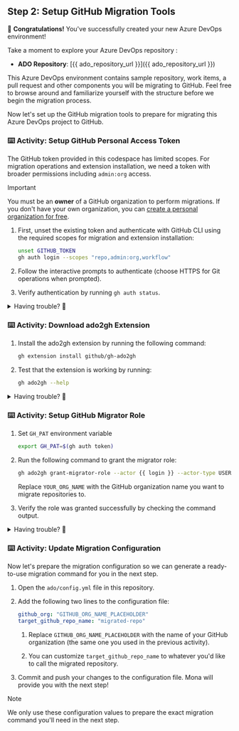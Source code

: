 ## Step 2: Setup GitHub Migration Tools

🎉 **Congratulations!** You've successfully created your new Azure DevOps environment!

Take a moment to explore your Azure DevOps repository :

- **ADO Repository**: [{{ ado_repository_url }}]({{ ado_repository_url }})

This Azure DevOps environment contains sample repository, work items, a pull request and other components you will be migrating to GitHub. Feel free to browse around and familiarize yourself with the structure before we begin the migration process.

Now let's set up the GitHub migration tools to prepare for migrating this Azure DevOps project to GitHub.

### ⌨️ Activity: Setup GitHub Personal Access Token

The GitHub token provided in this codespace has limited scopes. For migration operations and extension installation, we need a token with broader permissions including `admin:org` access.

> [!IMPORTANT]
> You must be an **owner** of a GitHub organization to perform migrations. If you don't have your own organization, you can [create a personal organization for free](https://docs.github.com/en/organizations/collaborating-with-groups-in-organizations/creating-a-new-organization-from-scratch).

1. First, unset the existing token and authenticate with GitHub CLI using the required scopes for migration and extension installation:

   ```bash
   unset GITHUB_TOKEN
   gh auth login --scopes "repo,admin:org,workflow"
   ```

1. Follow the interactive prompts to authenticate (choose HTTPS for Git operations when prompted).
1. Verify authentication by running `gh auth status`.

<details>
<summary>Having trouble? 🤷</summary><br/>

- Make sure you have admin permissions in your GitHub organization
- If your organization uses SAML SSO, authorize the token for SSO after creation
- Keep the token secure and never share it publicly
- You can only use classic personal access tokens, not fine-grained tokens for migrations
- If `gh auth login` fails, try the manual token creation method

</details>

### ⌨️ Activity: Download ado2gh Extension

1. Install the ado2gh extension by running the following command:

   ```bash
   gh extension install github/gh-ado2gh
   ```

1. Test that the extension is working by running:

   ```bash
   gh ado2gh --help
   ```


<details>
<summary>Having trouble? 🤷</summary><br/>

- Make sure you have GitHub CLI version 2.4.0 or newer installed
- If you get permission/SAML errors, check that you're logged into GitHub CLI with `gh auth status` with proper scopes from the previous activity.

</details>

### ⌨️ Activity: Setup GitHub Migrator Role

1. Set `GH_PAT` environment variable

   ```bash
   export GH_PAT=$(gh auth token)
   ```

1. Run the following command to grant the migrator role:

   ```bash
   gh ado2gh grant-migrator-role --actor {{ login }} --actor-type USER --github-org YOUR_ORG_NAME
   ```

   Replace `YOUR_ORG_NAME` with the GitHub organization name you want to migrate repositories to.
1. Verify the role was granted successfully by checking the command output.

<details>
<summary>Having trouble? 🤷</summary><br/>

- You need organization owner permissions to grant the migrator role
- The migrator role allows importing/exporting any repository in the organization
- You can revoke the migrator role later using the `revoke-migrator-role` command

</details>

### ⌨️ Activity: Update Migration Configuration

Now let's prepare the migration configuration so we can generate a ready-to-use migration command for you in the next step.

1. Open the `ado/config.yml` file in this repository.

1. Add the following two lines to the configuration file:

   ```yaml
   github_org: "GITHUB_ORG_NAME_PLACEHOLDER"
   target_github_repo_name: "migrated-repo"
   ```

   1. Replace `GITHUB_ORG_NAME_PLACEHOLDER` with the name of your GitHub organization (the same one you used in the previous activity).

   1. You can customize `target_github_repo_name` to whatever you'd like to call the migrated repository.

1. Commit and push your changes to the configuration file. Mona will provide you with the next step!

> [!NOTE]
> We only use these configuration values to prepare the exact migration command you'll need in the next step.
